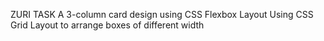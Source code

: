 ZURI TASK
A 3-column card design using CSS Flexbox  Layout
Using CSS Grid Layout to arrange boxes of different width